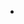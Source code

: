
<!-- @import "[TOC]" {cmd="toc" depthFrom=2 depthTo=6 orderedList=false} -->

<!-- code_chunk_output -->

- [](#)

<!-- /code_chunk_output -->

## 